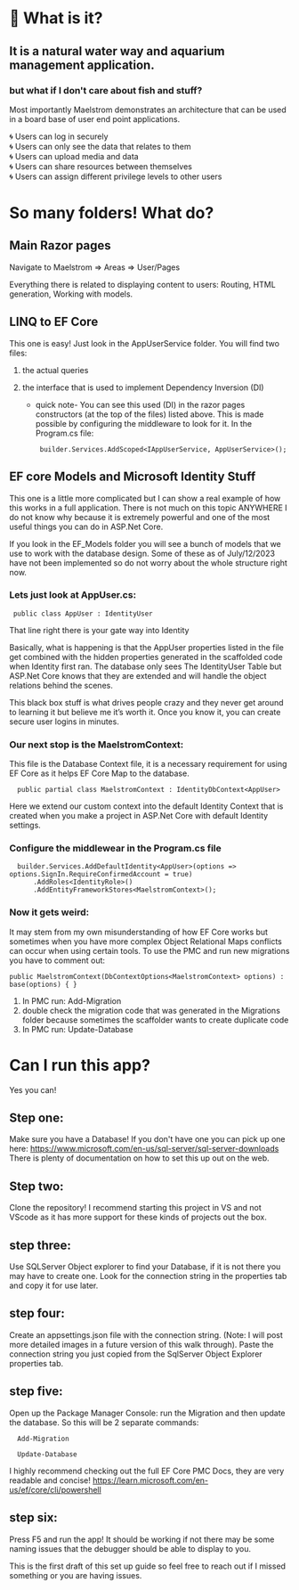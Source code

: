 # :ocean: What is it?

## It is a natural water way and aquarium management application.

### but what if I don't care about fish and stuff?
Most importantly Maelstrom demonstrates an architecture that can be used in a board base of user end point applications.

:cyclone: Users can log in securely <br>
:cyclone: Users can only see the data that relates to them <br>
:cyclone: Users can upload media and data <br>
:cyclone: Users can share resources between themselves <br>
:cyclone: Users can assign different privilege levels to other users

# So many folders! What do?

## Main Razor pages
Navigate to Maelstrom => Areas => User/Pages 

Everything there is related to displaying content to users:
Routing, HTML generation, Working with models. 

## LINQ to EF Core
This one is easy! Just look in the AppUserService folder.
You will find two files:

1) the actual queries
2) the interface that is used to implement Dependency Inversion (DI)
   
   - quick note-
   You can see this used (DI) in the razor pages constructors (at the top of the files) listed above.
   This is made possible by configuring the middleware to look for it.
   In the Program.cs file:
   
          builder.Services.AddScoped<IAppUserService, AppUserService>();

   

## EF core Models and Microsoft Identity Stuff
This one is a little more complicated but I can show a real example of how this works in a full application.
There is not much on this topic ANYWHERE I do not know why because it is extremely powerful and one of the most useful things you can do in ASP.Net Core.

If you look in the EF_Models folder you will see a bunch of models that we use to work with the database design.
Some of these as of July/12/2023 have not been implemented so do not worry about the whole structure right now.
### Lets just look at AppUser.cs:

     public class AppUser : IdentityUser

That line right there is your gate way into Identity

Basically, what is happening is that the AppUser properties listed in the file get combined with the hidden properties generated in the scaffolded code when Identity first ran. The database only sees The IdentityUser Table but ASP.Net Core knows that they are extended and will handle the object relations behind the scenes.

This black box stuff is what drives people crazy and they never get around to learning it but believe me it’s worth it.
Once you know it, you can create secure user logins in minutes.

### Our next stop is the MaelstromContext:

This file is the Database Context file, it is a necessary requirement for using EF Core as it helps EF Core Map to the database.

      public partial class MaelstromContext : IdentityDbContext<AppUser>

Here we extend our custom context into the default Identity Context that is created when you make a project in ASP.Net Core with default Identity settings.

###  Configure the middlewear in the Program.cs file
      builder.Services.AddDefaultIdentity<AppUser>(options => options.SignIn.RequireConfirmedAccount = true)
          .AddRoles<IdentityRole>()
          .AddEntityFrameworkStores<MaelstromContext>();

   

### Now it gets weird:

It may stem from my own misunderstanding of how EF Core works but sometimes when you have more complex Object Relational Maps conflicts can occur when using certain tools. To use the PMC and run new migrations you have to comment out:

    public MaelstromContext(DbContextOptions<MaelstromContext> options) : base(options) { }


1) In PMC run: Add-Migration
2) double check the migration code that was generated in the Migrations folder because sometimes the scaffolder wants to create duplicate code
3) In PMC run: Update-Database



# Can I run this app?
Yes you can! 

## Step one: 
Make sure you have a Database! If you don't have one you can pick up one here: https://www.microsoft.com/en-us/sql-server/sql-server-downloads
There is plenty of documentation on how to set this up out on the web.

## Step two:
Clone the repository! I recommend starting this project in VS and not VScode as it has more support for these kinds of projects out the box.

## step three:
Use SQLServer Object explorer to find your Database, if it is not there you may have to create one. Look for the connection string in the properties tab and copy it for use later.

## step four:
Create an appsettings.json file with the connection string. (Note: I will post more detailed images in a future version of this walk through).
Paste the connection string you just copied from the SqlServer Object Explorer properties tab.

## step five:
Open up the Package Manager Console: run the Migration and then update the database. So this will be 2 separate commands:

      Add-Migration
      
      Update-Database

I highly recommend checking out the full EF Core PMC Docs, they are very readable and concise!
https://learn.microsoft.com/en-us/ef/core/cli/powershell

## step six:
Press F5 and run the app! It should be working if not there may be some naming issues that the debugger should be able to display to you. 

This is the first draft of this set up guide so feel free to reach out if I missed something or you are having issues.

